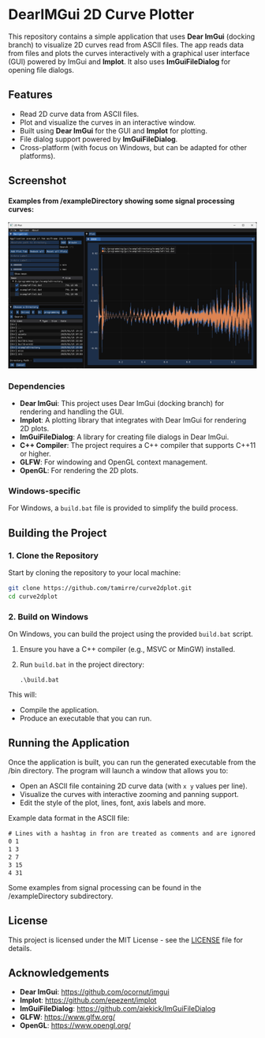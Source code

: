 # DearIMGui 2D Curve Plotter

This repository contains a simple application that uses **Dear ImGui** (docking branch) to visualize 2D curves read from ASCII files. The app reads data from files and plots the curves interactively with a graphical user interface (GUI) powered by ImGui and **Implot**. It also uses **ImGuiFileDialog** for opening file dialogs.

## Features
- Read 2D curve data from ASCII files.
- Plot and visualize the curves in an interactive window.
- Built using **Dear ImGui** for the GUI and **Implot** for plotting.
- File dialog support powered by **ImGuiFileDialog**.
- Cross-platform (with focus on Windows, but can be adapted for other platforms).

## Screenshot 
#### Examples from /exampleDirectory showing some signal processing curves:
![](assets/example.png)

### Dependencies
- **Dear ImGui**: This project uses Dear ImGui (docking branch) for rendering and handling the GUI.
- **Implot**: A plotting library that integrates with Dear ImGui for rendering 2D plots.
- **ImGuiFileDialog**: A library for creating file dialogs in Dear ImGui.
- **C++ Compiler**: The project requires a C++ compiler that supports C++11 or higher.
- **GLFW**: For windowing and OpenGL context management.
- **OpenGL**: For rendering the 2D plots.

### Windows-specific
For Windows, a `build.bat` file is provided to simplify the build process.

## Building the Project

### 1. Clone the Repository
Start by cloning the repository to your local machine:
```bash
git clone https://github.com/tamirre/curve2dplot.git
cd curve2dplot
```

### 2. Build on Windows

On Windows, you can build the project using the provided `build.bat` script.

1. Ensure you have a C++ compiler (e.g., MSVC or MinGW) installed.
2. Run `build.bat` in the project directory:
   
   ```batch
   .\build.bat
   ```
   
This will:
   - Compile the application.
   - Produce an executable that you can run.

## Running the Application

Once the application is built, you can run the generated executable from the /bin directory. The program will launch a window that allows you to:

- Open an ASCII file containing 2D curve data (with `x y` values per line).
- Visualize the curves with interactive zooming and panning support.
- Edit the style of the plot, lines, font, axis labels and more.

Example data format in the ASCII file:
```
# Lines with a hashtag in fron are treated as comments and are ignored
0 1
1 3
2 7
3 15
4 31
```
Some examples from signal processing can be found in the /exampleDirectory subdirectory.

## License

This project is licensed under the MIT License - see the [LICENSE](LICENSE.md) file for details.

## Acknowledgements

- **Dear ImGui**: https://github.com/ocornut/imgui
- **Implot**: https://github.com/epezent/implot
- **ImGuiFileDialog**: https://github.com/aiekick/ImGuiFileDialog
- **GLFW**: https://www.glfw.org/
- **OpenGL**: https://www.opengl.org/
